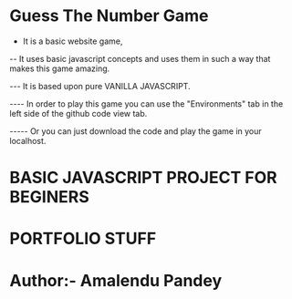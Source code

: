 # Guess The Number Game

- It is a basic website game,

-- It uses basic javascript concepts and uses them in such a way that makes this game amazing.

--- It is based upon pure VANILLA JAVASCRIPT.

---- In order to play this game you can use the "Environments" tab in the left side of the github code view tab.

----- Or you can just download the code and play the game in your localhost.

# BASIC JAVASCRIPT PROJECT FOR BEGINERS
# PORTFOLIO STUFF

# Author:- Amalendu Pandey
